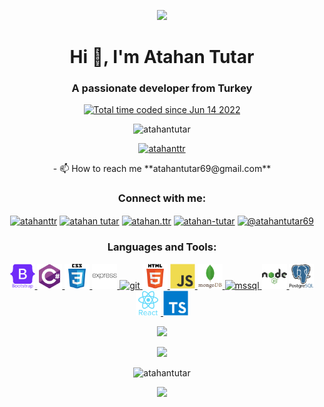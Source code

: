 <p align="center">
  <img src="https://capsule-render.vercel.app/api?type=waving&color=gradient&text=Hi!&height=100&section=header"/>
</p>
<h1 align="center">Hi 👋, I'm Atahan Tutar</h1>
<h3 align="center">A passionate developer from Turkey</h3>
<div align="center">
<a  href="https://wakatime.com/@11ef00a7-3370-4084-a4aa-e308f8f49178">
<img style="text-align:center" src="https://wakatime.com/badge/user/11ef00a7-3370-4084-a4aa-e308f8f49178.svg" alt="Total time coded since Jun 14 2022"  />
</a></div>

<p align="center"> <img src="https://komarev.com/ghpvc/?username=atahantutar&label=Profile%20views&color=0e75b6&style=flat" alt="atahantutar" /> </p>

<p align="center"> <a href="https://twitter.com/atahanttr" target="blank"><img src="https://img.shields.io/twitter/follow/atahanttr?logo=twitter&style=for-the-badge" alt="atahanttr" /></a> </p>

<p align="center">- 📫 How to reach me **atahantutar69@gmail.com**</p>




<h3 align="center">Connect with me:</h3>
<p align="center">
<a href="https://twitter.com/atahanttr" target="blank"><img align="center" src="https://raw.githubusercontent.com/rahuldkjain/github-profile-readme-generator/master/src/images/icons/Social/twitter.svg" alt="atahanttr" height="30" width="40" /></a>
<a href="https://www.linkedin.com/in/atahan-tutar-024a711a8/" target="blank"><img align="center" src="https://raw.githubusercontent.com/rahuldkjain/github-profile-readme-generator/master/src/images/icons/Social/linked-in-alt.svg" alt="atahan tutar" height="30" width="40" /></a>
<a href="https://instagram.com/atahan.ttr" target="blank"><img align="center" src="https://raw.githubusercontent.com/rahuldkjain/github-profile-readme-generator/master/src/images/icons/Social/instagram.svg" alt="atahan.ttr" height="30" width="40" /></a>
<a href="https://stackoverflow.com/users/19339249/atahan-tutar" target="blank"><img align="center" src="https://raw.githubusercontent.com/rahuldkjain/github-profile-readme-generator/master/src/images/icons/Social/stack-overflow.svg" alt="atahan-tutar" height="30" width="40" /></a>
<a href="https://medium.com/@atahantutar69" target="blank"><img align="center" src="https://raw.githubusercontent.com/rahuldkjain/github-profile-readme-generator/master/src/images/icons/Social/medium.svg" alt="@atahantutar69" height="30" width="40" /></a>
</p>

<h3 align="center">Languages and Tools:</h3>
<p align="center"> <a href="https://getbootstrap.com" target="_blank" rel="noreferrer"> <img src="https://raw.githubusercontent.com/devicons/devicon/master/icons/bootstrap/bootstrap-plain-wordmark.svg" alt="bootstrap" width="40" height="40"/> </a> <a href="https://www.w3schools.com/cs/" target="_blank" rel="noreferrer"> <img src="https://raw.githubusercontent.com/devicons/devicon/master/icons/csharp/csharp-original.svg" alt="csharp" width="40" height="40"/> </a> <a href="https://www.w3schools.com/css/" target="_blank" rel="noreferrer"> <img src="https://raw.githubusercontent.com/devicons/devicon/master/icons/css3/css3-original-wordmark.svg" alt="css3" width="40" height="40"/> </a> <a href="https://expressjs.com" target="_blank" rel="noreferrer"> <img src="https://raw.githubusercontent.com/devicons/devicon/master/icons/express/express-original-wordmark.svg" alt="express" width="40" height="40"/> </a> <a href="https://git-scm.com/" target="_blank" rel="noreferrer"> <img src="https://www.vectorlogo.zone/logos/git-scm/git-scm-icon.svg" alt="git" width="40" height="40"/> </a> <a href="https://www.w3.org/html/" target="_blank" rel="noreferrer"> <img src="https://raw.githubusercontent.com/devicons/devicon/master/icons/html5/html5-original-wordmark.svg" alt="html5" width="40" height="40"/> </a> <a href="https://developer.mozilla.org/en-US/docs/Web/JavaScript" target="_blank" rel="noreferrer"> <img src="https://raw.githubusercontent.com/devicons/devicon/master/icons/javascript/javascript-original.svg" alt="javascript" width="40" height="40"/> </a> <a href="https://www.mongodb.com/" target="_blank" rel="noreferrer"> <img src="https://raw.githubusercontent.com/devicons/devicon/master/icons/mongodb/mongodb-original-wordmark.svg" alt="mongodb" width="40" height="40"/> </a> <a href="https://www.microsoft.com/en-us/sql-server" target="_blank" rel="noreferrer"> <img src="https://www.svgrepo.com/show/303229/microsoft-sql-server-logo.svg" alt="mssql" width="40" height="40"/> </a> <a href="https://nodejs.org" target="_blank" rel="noreferrer"> <img src="https://raw.githubusercontent.com/devicons/devicon/master/icons/nodejs/nodejs-original-wordmark.svg" alt="nodejs" width="40" height="40"/> </a> <a href="https://www.postgresql.org" target="_blank" rel="noreferrer"> <img src="https://raw.githubusercontent.com/devicons/devicon/master/icons/postgresql/postgresql-original-wordmark.svg" alt="postgresql" width="40" height="40"/> </a> <a href="https://reactjs.org/" target="_blank" rel="noreferrer"> <img src="https://raw.githubusercontent.com/devicons/devicon/master/icons/react/react-original-wordmark.svg" alt="react" width="40" height="40"/> </a> <a href="https://www.typescriptlang.org/" target="_blank" rel="noreferrer"> <img src="https://raw.githubusercontent.com/devicons/devicon/master/icons/typescript/typescript-original.svg" alt="typescript" width="40" height="40"/> </a> </p>


<p href="https://github.com/atahantutar" align="center">
  <img height="180em" src="https://github-readme-stats-eight-theta.vercel.app/api/top-langs/?username=atahantutar&layout=compact&langs_count=8&theme=algolia"/> 
</p>

<p href="https://github.com/atahantutar" align="center">
<img height="180em" src="https://github-readme-stats-eight-theta.vercel.app/api?username=atahantutar&show_icons=true&theme=algolia&include_all_commits=true&count_private=true"/>
</p>

<p align="center"><img  src="https://github-readme-streak-stats.herokuapp.com/?user=atahantutar&theme=algolia" alt="atahantutar" /></p>


<p align="center" width="100%">
  <img src="https://capsule-render.vercel.app/api?type=waving&color=gradient&height=100&section=footer"/>
</p>
